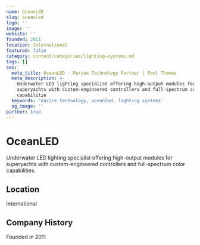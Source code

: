```yaml
---
name: OceanLED
slug: oceanled
logo: ''
image: ''
website: ''
founded: 2011
location: International
featured: false
category: content/categories/lighting-systems.md
tags: []
seo:
  meta_title: OceanLED - Marine Technology Partner | Paul Thames
  meta_description: >-
    Underwater LED lighting specialist offering high-output modules for
    superyachts with custom-engineered controllers and full-spectrum color
    capabilitie
  keywords: 'marine technology, oceanled, lighting systems'
  og_image: ''
partner: true
---
```


# OceanLED

Underwater LED lighting specialist offering high-output modules for superyachts with custom-engineered controllers and full-spectrum color capabilities.



## Location

International

## Company History

Founded in 2011

